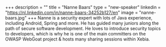 +++
description = ""
title = "Nanne Baars"
type = "new-speaker"
linkedin = "https://nl.linkedin.com/in/nanne-baars-34252b127/en"
image = "nanne-baars.jpg"
+++
Nanne is a security expert with lots of Java experience, including Android, Spring and more. He has guided many juniors along the path of secure software development. He loves to introduce security topics to developers, which is why he is one of the main committers on the OWASP WebGoat project & hosts many sharing sessions within Xebia.